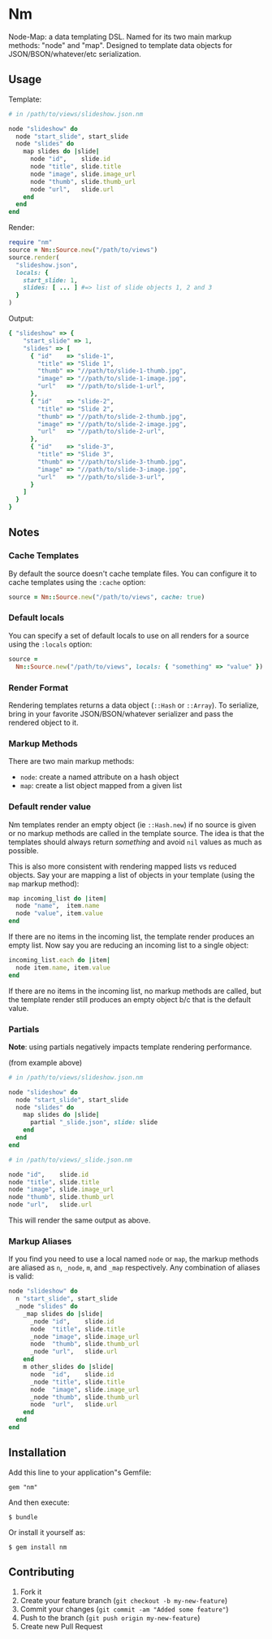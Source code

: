 # Nm

Node-Map: a data templating DSL. Named for its two main markup methods: "node" and "map". Designed to template data objects for JSON/BSON/whatever/etc serialization.

## Usage

Template:

```ruby
# in /path/to/views/slideshow.json.nm

node "slideshow" do
  node "start_slide", start_slide
  node "slides" do
    map slides do |slide|
      node "id",    slide.id
      node "title", slide.title
      node "image", slide.image_url
      node "thumb", slide.thumb_url
      node "url",   slide.url
    end
  end
end
```

Render:

```ruby
require "nm"
source = Nm::Source.new("/path/to/views")
source.render(
  "slideshow.json",
  locals: {
    start_slide: 1,
    slides: [ ... ] #=> list of slide objects 1, 2 and 3
  }
)
```

Output:

```ruby
{ "slideshow" => {
    "start_slide" => 1,
    "slides" => [
      { "id"    => "slide-1",
        "title" => "Slide 1",
        "thumb" => "//path/to/slide-1-thumb.jpg",
        "image" => "//path/to/slide-1-image.jpg",
        "url"   => "//path/to/slide-1-url",
      },
      { "id"    => "slide-2",
        "title" => "Slide 2",
        "thumb" => "//path/to/slide-2-thumb.jpg",
        "image" => "//path/to/slide-2-image.jpg",
        "url"   => "//path/to/slide-2-url",
      },
      { "id"    => "slide-3",
        "title" => "Slide 3",
        "thumb" => "//path/to/slide-3-thumb.jpg",
        "image" => "//path/to/slide-3-image.jpg",
        "url"   => "//path/to/slide-3-url",
      }
    ]
  }
}
```

## Notes

### Cache Templates

By default the source doesn't cache template files. You can configure it to cache templates using the `:cache` option:

```ruby
source = Nm::Source.new("/path/to/views", cache: true)
```

### Default locals

You can specify a set of default locals to use on all renders for a source using the `:locals` option:

```ruby
source =
  Nm::Source.new("/path/to/views", locals: { "something" => "value" })
```

### Render Format

Rendering templates returns a data object (`::Hash` or `::Array`). To serialize, bring in your favorite JSON/BSON/whatever serializer and pass the rendered object to it.

### Markup Methods

There are two main markup methods:

* `node`: create a named attribute on a hash object
* `map`: create a list object mapped from a given list

### Default render value

Nm templates render an empty object (ie `::Hash.new`) if no source is given or no markup methods are called in the template source. The idea is that the templates should always return *something* and avoid `nil` values as much as possible.

This is also more consistent with rendering mapped lists vs reduced objects.  Say your are mapping a list of objects in your template (using the `map` markup method):

```ruby
map incoming_list do |item|
  node "name",  item.name
  node "value", item.value
end
```

If there are no items in the incoming list, the template render produces an empty list. Now say you are reducing an incoming list to a single object:

```ruby
incoming_list.each do |item|
  node item.name, item.value
end
```

If there are no items in the incoming list, no markup methods are called, but the template render still produces an empty object b/c that is the default value.

### Partials

**Note**: using partials negatively impacts template rendering performance.

(from example above)

```ruby
# in /path/to/views/slideshow.json.nm

node "slideshow" do
  node "start_slide", start_slide
  node "slides" do
    map slides do |slide|
      partial "_slide.json", slide: slide
    end
  end
end

# in /path/to/views/_slide.json.nm

node "id",    slide.id
node "title", slide.title
node "image", slide.image_url
node "thumb", slide.thumb_url
node "url",   slide.url
```

This will render the same output as above.

### Markup Aliases

If you find you need to use a local named `node` or `map`, the markup methods are aliased as `n`, `_node`, `m`, and `_map` respectively. Any combination of aliases is valid:

```ruby
node "slideshow" do
  n "start_slide", start_slide
  _node "slides" do
    _map slides do |slide|
      _node "id",    slide.id
      node  "title", slide.title
      _node "image", slide.image_url
      node  "thumb", slide.thumb_url
      _node "url",   slide.url
    end
    m other_slides do |slide|
      node  "id",    slide.id
      _node "title", slide.title
      node  "image", slide.image_url
      _node "thumb", slide.thumb_url
      node  "url",   slide.url
    end
  end
end
```

## Installation

Add this line to your application"s Gemfile:

    gem "nm"

And then execute:

    $ bundle

Or install it yourself as:

    $ gem install nm

## Contributing

1. Fork it
2. Create your feature branch (`git checkout -b my-new-feature`)
3. Commit your changes (`git commit -am "Added some feature"`)
4. Push to the branch (`git push origin my-new-feature`)
5. Create new Pull Request
